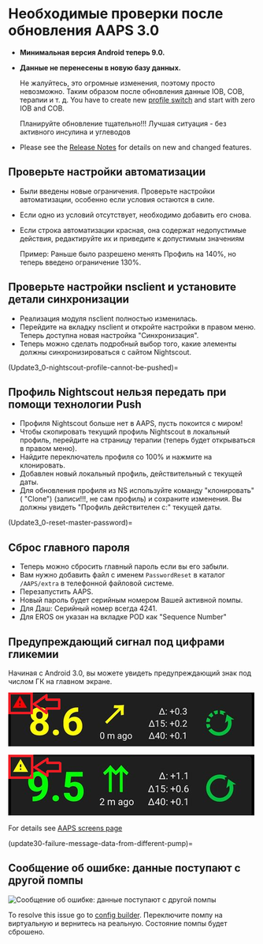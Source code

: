 # Необходимые проверки после обновления AAPS 3.0

* **Минимальная версия Android теперь 9.0.**
* **Данные не перенесены в новую базу данных.**

  Не жалуйтесь, это огромные изменения, поэтому просто невозможно. Таким образом после обновления данные IOB, COB, терапии и т. д. You have to create new [profile switch](../DailyLifeWithAaps/ProfileSwitch-ProfilePercentage.md) and start with zero IOB and COB.

  Планируйте обновление тщательно!!! Лучшая ситуация - без активного инсулина и углеводов

* Please see the [Release Notes](../Maintenance/ReleaseNotes.md) for details on new and changed features.


## Проверьте настройки автоматизации

* Были введены новые ограничения. Проверьте настройки автоматизации, особенно если условия остаются в силе.
* Если одно из условий отсутствует, необходимо добавить его снова.
* Если строка автоматизации красная, она содержат недопустимые действия, редактируйте их и приведите к допустимым значениям

  Пример: Раньше было разрешено менять Профиль на 140%, но теперь введено ограничение 130%.

## Проверьте настройки nsclient и установите детали синхронизации

* Реализация модуля nsclient полностью изменилась.
* Перейдите на вкладку nsclient и откройте настройки в правом меню. Теперь доступна новая настройка "Синхронизация".
* Теперь можно сделать подробный выбор того, какие элементы должны синхронизироваться с сайтом Nightscout.

(Update3_0-nightscout-profile-cannot-be-pushed)=
## Профиль Nightscout нельзя передать при помощи технологии Push
* Профиля Nightscout больше нет в AAPS, пусть покоится с миром!
* Чтобы скопировать текущий профиль Nightscout в локальный профиль, перейдите на страницу терапии (теперь будет открываться в правом меню).
* Найдите переключатель профиля со 100% и нажмите на клонировать.
* Добавлен новый локальный профиль, действительный с текущей даты.
* Для обновления профиля из NS используйте команду "клонировать" ( "Clone") (записи!!!, не сам профиль) и сохраните изменения. Вы должны увидеть "Профиль действителен с:" текущей даты.

(Update3_0-reset-master-password)=
## Сброс главного пароля
* Теперь можно сбросить главный пароль если вы его забыли.
* Вам нужно добавить файл с именем `PasswordReset` в каталог `/AAPS/extra` в телефонной файловой системе.
* Перезапустить AAPS.
* Новый пароль будет серийным номером Вашей активной помпы.
* Для Даш: Серийный номер всегда 4241.
* Для EROS он указан на вкладке POD как "Sequence Number"

## Предупреждающий сигнал под цифрами гликемии

Начиная с Android 3.0, вы можете увидеть предупреждающий знак под числом ГК на главном экране.

  ![Красное предупреждение о ГК](../images/bg_warn_red.png)

  ![Желтое предупреждение о ГК](../images/bg_warn_yellow.png)

For details see [AAPS screens page](#aaps-screens-bg-warning-sign)

(update30-failure-message-data-from-different-pump)=
## Сообщение об ошибке: данные поступают с другой помпы

   ![Сообщение об ошибке: данные поступают с другой помпы](../images/Screen_DifferentPump.png)

To resolve this issue go to [config builder](#Config-Builder-pump). Переключите помпу на виртуальную и вернитесь на реальную. Состояние помпы будет сброшено.
